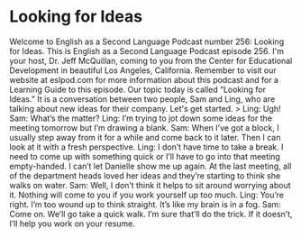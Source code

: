 # Looking for Ideas

Welcome to English as a Second Language Podcast number 256: Looking for Ideas.  This is English as a Second Language Podcast episode 256.  I'm your host, Dr. Jeff McQuillan, coming to you from the Center for Educational Development in beautiful Los Angeles, California.    Remember to visit our website at eslpod.com for more information about this podcast and for a Learning Guide to this episode.  Our topic today is called “Looking for Ideas.”  It is a conversation between two people, Sam and Ling, who are talking about new ideas for their company.  Let's get started.  > Ling:  Ugh!     Sam:  What’s the matter?  Ling:  I’m trying to jot down some ideas for the meeting tomorrow but I’m drawing a blank.    Sam:  When I’ve got a block, I usually step away from it for a while and come back to it later.  Then I can look at it with a fresh perspective.    Ling:  I don’t have time to take a break.  I need to come up with something quick or I’ll have to go into that meeting empty-handed.  I can’t let Danielle show me up again.  At the last meeting, all of the department heads loved her ideas and they’re starting to think she walks on water.    Sam:  Well, I don’t think it helps to sit around worrying about it.  Nothing will come to you if you work yourself up too much.    Ling:  You’re right.  I’m too wound up to think straight.  It’s like my brain is in a fog.    Sam:  Come on.  We’ll go take a quick walk.  I’m sure that’ll do the trick.  If it doesn’t, I’ll help you work on your resume. 